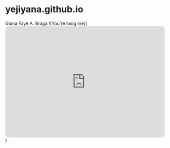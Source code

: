 # yejiyana.github.io
Giana Faye A. Braga
![You're losig me](<iframe style="border-radius:12px" src="https://open.spotify.com/embed/track/3CWq0pAKKTWb0K4yiglDc4?utm_source=generator" width="100%" height="352" frameBorder="0" allowfullscreen="" allow="autoplay; clipboard-write; encrypted-media; fullscreen; picture-in-picture" loading="lazy"></iframe>)
